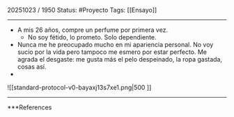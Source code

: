 20251023 / 1950
Status: #Proyecto 
Tags: [[Ensayo]]

------
- A mis 26 años, compre un perfume por primera vez. 
	- No soy fétido, lo prometo. Solo dependiente. 
- Nunca me he preocupado mucho en mi apariencia personal. No voy sucio por la vida pero tampoco me esmero por estar perfecto. Me agrada el desgaste: me gusta más el pelo despeinado, la ropa gastada, cosas así.
- 






![[standard-protocol-v0-bayaxj13s7xe1.png|500 ]]







---
 ***References 

